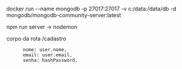 docker run --name mongodb -p 27017:27017 -v c:/data:/data/db -d mongodb/mongodb-community-server:latest

npm run server -> nodemon

corpo da rota /cadastro

          nome: user.nome,
          email: user.email,
          senha: hashPassword,